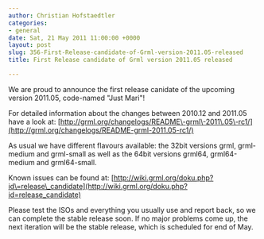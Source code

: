 ```yaml
---
author: Christian Hofstaedtler
categories:
- general
date: Sat, 21 May 2011 11:00:00 +0000
layout: post
slug: 356-First-Release-candidate-of-Grml-version-2011.05-released
title: First Release candidate of Grml version 2011.05 released

---
```

We are proud to announce the first release canidate of the upcoming
version 2011\.05, code\-named "Just Mari"!
  
  

For detailed information about the changes between 2010\.12 and
2011\.05 have a look at:
 [http://grml.org/changelogs/README\-grml\-2011\.05\-rc1/](http://grml.org/changelogs/README-grml-2011.05-rc1/)
  
  

As usual we have different flavours available: the 32bit versions grml,
grml\-medium and grml\-small as well as the 64bit versions grml64,
grml64\-medium and grml64\-small.
  
  

Known issues can be found at:
 [http://wiki.grml.org/doku.php?id\=release\_candidate](http://wiki.grml.org/doku.php?id=release_candidate)
  
  
Please test the ISOs and everything you usually use and report back, so
we can complete the stable release soon. If no major problems come up,
the next iteration will be the stable release, which is scheduled for
end of May.